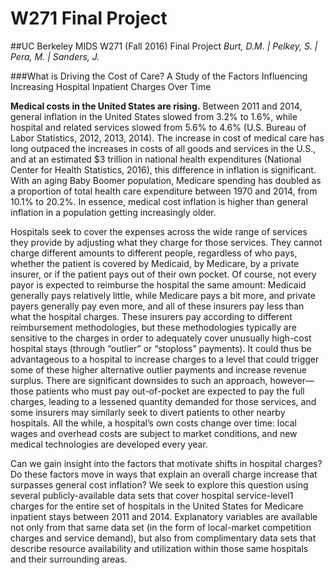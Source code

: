 # W271 Final Project
##UC Berkeley MIDS W271 (Fall 2016) Final Project
_Burt, D.M. | Pelkey, S. | Pera, M. | Sanders, J._



###What is Driving the Cost of Care? A Study of the Factors Influencing Increasing Hospital Inpatient Charges Over Time

__Medical costs in the United States are rising.__ Between 2011 and 2014, general inflation in the United States slowed from 3.2% to 1.6%, while hospital and related services slowed from 5.6% to 4.6% (U.S. Bureau of Labor Statistics, 2012, 2013, 2014). The increase in cost of medical care has long outpaced the increases in costs of all goods and services in the U.S., and at an estimated $3 trillion in national health expenditures (National Center for Health Statistics, 2016), this difference in inflation is significant. With an aging Baby Boomer population, Medicare spending has doubled as a proportion of total health care expenditure between 1970 and 2014, from 10.1% to 20.2%. In essence, medical cost inflation is higher than general inflation in a population getting increasingly older.

Hospitals seek to cover the expenses across the wide range of services they provide by adjusting what they charge for those services. They cannot charge different amounts to different people, regardless of who pays, whether the patient is covered by Medicaid, by Medicare, by a private insurer, or if the patient pays out of their own pocket. Of course, not every payor is expected to reimburse the hospital the same amount: Medicaid generally pays relatively little, while Medicare pays a bit more, and private payers generally pay even more, and all of these insurers pay less than what the hospital charges. These insurers pay according to different reimbursement methodologies, but these methodologies typically are sensitive to the charges in order to adequately cover unusually high-cost hospital stays (through “outlier” or “stoploss” payments). It could thus be advantageous to a hospital to increase charges to a level that could trigger some of these higher alternative outlier payments and increase revenue surplus. There are significant downsides to such an approach, however—those patients who must pay out-of-pocket are expected to pay the full charges, leading to a lessened quantity demanded for those services, and some insurers may similarly seek to divert patients to other nearby hospitals. All the while, a hospital’s own costs change over time: local wages and overhead costs are subject to market conditions, and new medical technologies are developed every year.  

Can we gain insight into the factors that motivate shifts in hospital charges? Do these factors move in ways that explain an overall charge increase that surpasses general cost inflation? We seek to explore this question using several publicly-available data sets that cover hospital service-level1 charges for the entire set of hospitals in the United States for Medicare inpatient stays between 2011 and 2014. Explanatory variables are available not only from that same data set (in the form of local-market competition charges and service demand), but also from complimentary data sets that describe resource availability and utilization within those same hospitals and their surrounding areas.

